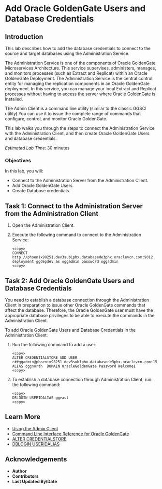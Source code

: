 # Add Oracle GoldenGate Users and Database Credentials

## Introduction
This lab describes how to add the database credentials to connect to the source and target databases using the Administration Service.

The Administration Service is one of the components of Oracle GoldenGate Microservices Architecture. This service supervises, administers, manages, and monitors processes (such as Extract and Replicat) within an Oracle GoldenGate Deployment. The Administration Service is the central control entity for managing the replication components in an Oracle GoldenGate deployment. In this service, you can manage your local Extract and Replicat processes without having to access the server where Oracle GoldenGate is installed.

The Admin Client is a command line utility (similar to the classic GGSCI utility).You can use it to issue the complete range of commands that configure, control, and monitor Oracle GoldenGate.

This lab walks you through the steps to connect the Administration Service with the Administration Client, and then create Oracle GoldenGate Users and database credentials.

*Estimated Lab Time*: 30 minutes

### Objectives
In this lab, you will:
* Connect to the Administration Server from the Administration Client.
* Add Oracle GoldenGate Users.
* Create Database credentials.

## Task 1: Connect to the Administration Server from the Administration Client

1. Open the Administration Client.

2. Execute the following command to connect to the Administration Service:

    ```
    <copy>
    CONNECT http://phoenix98251.dev3sub1phx.databasede3phx.oraclevcn.com:9012 deployment ggdepdev as oggadmin password oggadmin
    <copy>

    ```
## Task 2: Add Oracle GoldenGate Users and Database Credentials

You need to establish a database connection through the Administration Client in preparation to issue other Oracle GoldenGate commands that affect the database. Therefore, the Oracle GoldenGate user must have the appropriate database privileges to be able to execute the commands in the Administration Client.

To add Oracle GoldenGate Users and Database Credentials in the Administration Client:

1. Run the following command to add a user:

    ```
    <copy>
    ALTER CREDENTIALSTORE ADD USER c##ggadmin@phoenix98251.dev3sub1phx.databasede3phx.oraclevcn.com:1521/orcl.dev3sub1phx.databasede3phx.oraclevcn.com ALIAS cggnorth  DOMAIN OracleGoldenGate Password Welcome1
    <copy>

    ```
2.  To establish a database connection through Administration Client, run the following command:

    ```
    <copy>
    DBLOGIN USERIDALIAS ggeast
    <copy>

    ```

## Learn More
* [Using the Admin Client](https://docs.oracle.com/en/middleware/goldengate/core/21.1/admin/getting-started-oracle-goldengate-process-interfaces.html#GUID-84B33389-0594-4449-BF1A-A496FB1EDB29)
* [Command Line Interface Reference for Oracle GoldenGate](https://docs.oracle.com/en/middleware/goldengate/core/21.3/gclir/command-line-interfaces.html#GUID-C0F6B123-14C0-466F-AE43-CAFB99B08C3D)
* [ALTER CREDENTIALSTORE](https://docs.oracle.com/en/middleware/goldengate/core/21.3/gclir/alter-credentialstore.html#GUID-50893039-3C29-4C66-87E4-F63EAB05C811)
* [DBLOGIN USERIDALIAS](https://docs.oracle.com/en/middleware/goldengate/core/21.3/gclir/dblogin-useridalias.html#GUID-897F212D-7F83-4610-BCE8-E1D61744D9AA)

## Acknowledgements
* **Author**
* **Contributors**
* **Last Updated By/Date**
